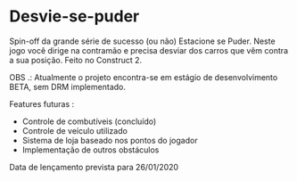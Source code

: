 # Desvie-se-puder
Spin-off da grande série de sucesso (ou não) Estacione se Puder.
Neste jogo você dirige na contramão e precisa desviar dos carros que vêm contra a sua posição.
Feito no Construct 2.


OBS .: Atualmente o projeto encontra-se em estágio de desenvolvimento BETA, sem DRM implementado.

Features futuras :


  * Controle de combutíveis (concluído)
  * Controle de veículo utilizado
  * Sistema de loja baseado nos pontos do jogador
  * Implementação de outros obstáculos
  
  
  
  Data de lençamento prevista para 26/01/2020
